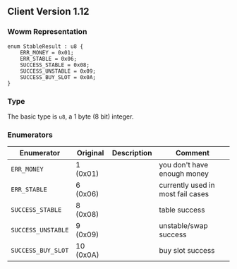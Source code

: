 ## Client Version 1.12

### Wowm Representation
```rust,ignore
enum StableResult : u8 {
    ERR_MONEY = 0x01;    
    ERR_STABLE = 0x06;    
    SUCCESS_STABLE = 0x08;    
    SUCCESS_UNSTABLE = 0x09;    
    SUCCESS_BUY_SLOT = 0x0A;    
}

```
### Type
The basic type is `u8`, a 1 byte (8 bit) integer.
### Enumerators
| Enumerator | Original  | Description | Comment |
| --------- | -------- | ----------- | ------- |
| `ERR_MONEY` | 1 (0x01) |  | you don't have enough money |
| `ERR_STABLE` | 6 (0x06) |  | currently used in most fail cases |
| `SUCCESS_STABLE` | 8 (0x08) |  | table success |
| `SUCCESS_UNSTABLE` | 9 (0x09) |  | unstable/swap success |
| `SUCCESS_BUY_SLOT` | 10 (0x0A) |  | buy slot success |
